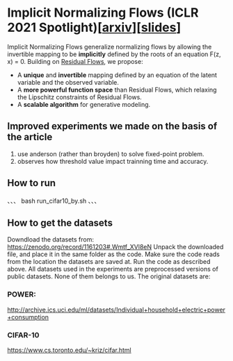 # Implicit Normalizing Flows (ICLR 2021 Spotlight)[[arxiv](https://arxiv.org/abs/2103.09527)][[slides](https://docs.google.com/presentation/d/1reCHEBjy9ygJ0bM_jvItEGU1jHDn7NfYBeC7FBqK-1Y/edit?usp=sharing)]

Implicit Normalizing Flows generalize normalizing flows by allowing the invertible mapping to be **implicitly** defined by the roots of an equation F(z, x) = 0. Building on [Residual Flows](https://arxiv.org/abs/1906.02735), we propose:

+ A **unique** and **invertible** mapping defined by an equation of the latent variable and the observed variable.
+ A **more powerful function space** than Residual Flows, which relaxing the Lipschitz constraints of Residual Flows.
+ A **scalable algorithm** for generative modeling.


## Improved experiments we made on the basis of the article
1. use anderson (rather than broyden) to solve fixed-point problem.
2. observes how threshold value impact trainning time and accuracy.

## How to run 
、、、
bash run_cifar10_by.sh
、、、

## How to get the datasets
Downdload the datasets from: https://zenodo.org/record/1161203#.Wmtf_XVl8eN
Unpack the downloaded file, and place it in the same folder as the code.
Make sure the code reads from the location the datasets are saved at.
Run the code as described above.
All datasets used in the experiments are preprocessed versions of public datasets. None of them belongs to us. The original datasets are:

### POWER:
http://archive.ics.uci.edu/ml/datasets/Individual+household+electric+power+consumption

### CIFAR-10
https://www.cs.toronto.edu/~kriz/cifar.html

